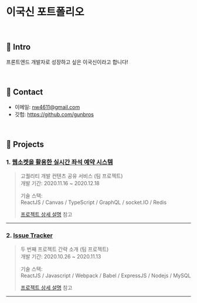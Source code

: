 # 이국신 포트폴리오

</br>

## :pushpin: Intro

프론트엔드 개발자로 성장하고 싶은 이국신이라고 합니다!

</br>

## :pushpin: Contact

- 이메일: nw4611@gmail.com
- 깃헙: https://github.com/gunbros

</br>

## :pushpin: Projects

### 1. [웹소켓을 활용한 실시간 좌석 예약 시스템](https://github.com/boostcamp-2020/Project07-A-RealTime-Seat-Reservation-System)

> 고퀄리티 개발 컨텐츠 공유 서비스 (팀 프로젝트)  
> 개발 기간: 2020.11.16 ~ 2020.12.18
>
> 기술 스택:  
> ReactJS / Canvas / TypeScript / GraphQL / socket.IO / Redis
>
> [프로젝트 상세 설명](https://github.com/boostcamp-2020/Project07-A-RealTime-Seat-Reservation-System) 참고

---

### 2. [Issue Tracker](https://github.com/GunBros/IssueTracker-21)

> 두 번째 프로젝트 간략 소개 (팀 프로젝트)  
> 개발 기간: 2020.10.26 ~ 2020.11.13
>
> 기술 스택:  
> ReactJS / Javascript / Webpack / Babel / ExpressJS / Nodejs / MySQL
>
> [프로젝트 상세 설명](https://github.com/GunBros/IssueTracker-21) 참고

---
